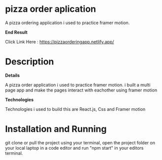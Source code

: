 # pizza order aplication

A pizza ordering application i used to practice framer motion.

**End Result**

Click Link Here : https://pizzaorderingapp.netlify.app/

# Description

**Details**

A pizza order application i used to practice framer motion. i built a multi page app and make the pages interact with eachother using framer motion 

**Technologies**

Technologies i used to build this are React.js, Css and Framer motion
# Installation and Running

git clone or pull the project using your terminal, open the project folder on your local laptop in a code editor and run "npm start" in your editors terminal.
